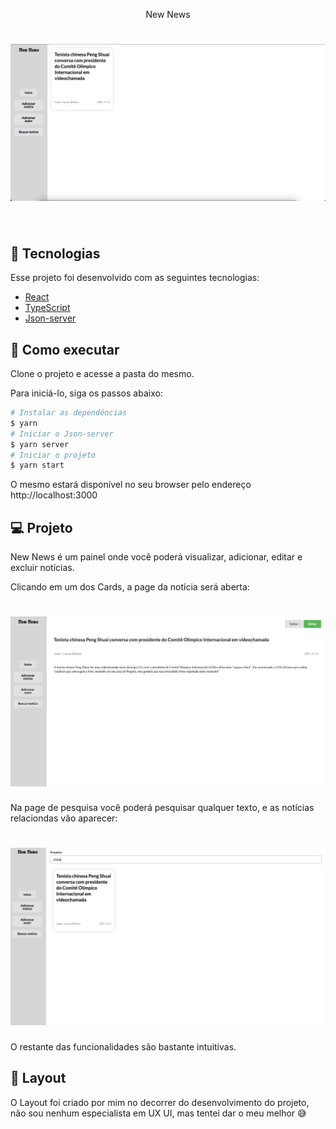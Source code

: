 <p align="center">
New News
</p>


<h1 align="center">
    <img alt="Letmeask" src=".github/newNews.png" />
</h1>

<br>

## 🧪 Tecnologias

Esse projeto foi desenvolvido com as seguintes tecnologias:

- [React](https://reactjs.org)
- [TypeScript](https://www.typescriptlang.org/)
- [Json-server](https://www.npmjs.com/package/json-server)

## 🚀 Como executar

Clone o projeto e acesse a pasta do mesmo.

Para iniciá-lo, siga os passos abaixo:
```bash
# Instalar as dependências
$ yarn
# Iniciar o Json-server
$ yarn server
# Iniciar o projeto
$ yarn start
```
O mesmo estará disponível no seu browser pelo endereço http://localhost:3000

## 💻 Projeto

New News é um painel onde você poderá visualizar, adicionar, editar e excluir notícias.

Clicando em um dos Cards, a page da notícia será aberta:
<h1 align="center">
    <img alt="Letmeask" src=".github/infoNews.png" />
</h1>

Na page de pesquisa você poderá pesquisar qualquer texto, e as notícias relaciondas vão aparecer:
<h1 align="center">
    <img alt="Letmeask" src=".github/searchNews.png" />
</h1>

O restante das funcionalidades são bastante intuitivas.

## 🔖 Layout

O Layout foi criado por mim no decorrer do desenvolvimento do projeto, não sou nenhum especialista em UX UI, mas tentei dar o meu melhor 😅
